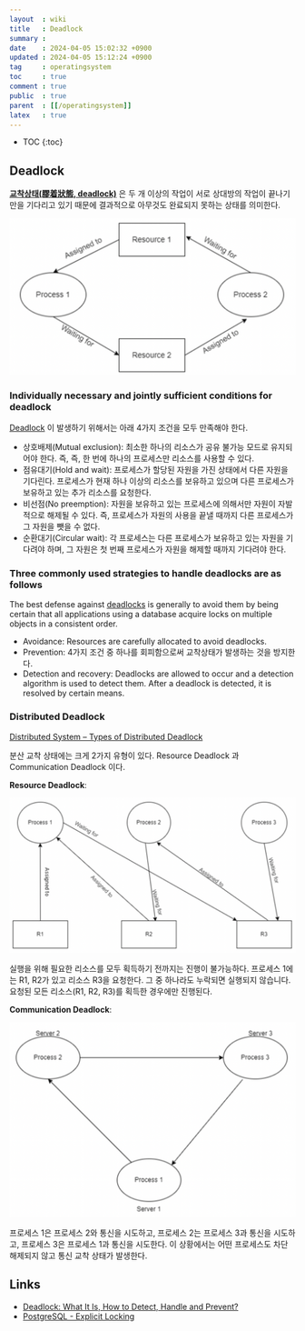 ```yaml
---
layout  : wiki
title   : Deadlock
summary : 
date    : 2024-04-05 15:02:32 +0900
updated : 2024-04-05 15:12:24 +0900
tag     : operatingsystem
toc     : true
comment : true
public  : true
parent  : [[/operatingsystem]]
latex   : true
---
```

* TOC
{:toc}

## Deadlock

__[교착상태(膠着狀態, deadlock)](https://en.wikipedia.org/wiki/Deadlock)__ 은 두 개 이상의 작업이 서로 상대방의 작업이 끝나기 만을 기다리고 있기 때문에 결과적으로 아무것도 완료되지 못하는 상태를 의미한다.

![](/resource/wiki/os-deadlock/deadlock.png)

### Individually necessary and jointly sufficient conditions for deadlock

[Deadlock](https://wiki.c2.com/?DeadLock) 이 발생하기 위해서는 아래 4가지 조건을 모두 만족해야 한다.

- 상호배제(Mutual exclusion): 최소한 하나의 리소스가 공유 불가능 모드로 유지되어야 한다. 즉, 즉, 한 번에 하나의 프로세스만 리소스를 사용할 수 있다.
- 점유대기(Hold and wait): 프로세스가 할당된 자원을 가진 상태에서 다른 자원을 기다린다. 프로세스가 현재 하나 이상의 리소스를 보유하고 있으며 다른 프로세스가 보유하고 있는 추가 리소스를 요청한다.
- 비선점(No preemption): 자원을 보유하고 있는 프로세스에 의해서만 자원이 자발적으로 해제될 수 있다. 즉, 프로세스가 자원의 사용을 끝낼 때까지 다른 프로세스가 그 자원을 뺏을 수 없다.
- 순환대기(Circular wait): 각 프로세스는 다른 프로세스가 보유하고 있는 자원을 기다려야 하며, 그 자원은 첫 번째 프로세스가 자원을 해제할 때까지 기다려야 한다.

### Three commonly used strategies to handle deadlocks are as follows

The best defense against [deadlocks](https://www.postgresql.org/docs/current/explicit-locking.html#LOCKING-DEADLOCKS) is generally to avoid them by being certain that all applications using a database acquire locks on multiple objects in a consistent order.

- Avoidance: Resources are carefully allocated to avoid deadlocks.
- Prevention: 4가지 조건 중 하나를 회피함으로써 교착상태가 발생하는 것을 방지한다.
- Detection and recovery: Deadlocks are allowed to occur and a detection algorithm is used to detect them. After a deadlock is detected, it is resolved by certain means.


### Distributed Deadlock

[Distributed System – Types of Distributed Deadlock](https://www.geeksforgeeks.org/distributed-system-types-of-distributed-deadlock/)

분산 교착 상태에는 크게 2가지 유형이 있다. Resource Deadlock 과 Communication Deadlock 이다.

__Resource Deadlock__:

![](/resource/wiki/os-deadlock/resource-deadlock.png)

실행을 위해 필요한 리소스를 모두 획득하기 전까지는 진행이 불가능하다. 프로세스 1에는 R1, R2가 있고 리소스 R3을 요청한다. 그 중 하나라도 누락되면 실행되지 않습니다. 요청된 모든 리소스(R1, R2, R3)를 획득한 경우에만 진행된다.

__Communication Deadlock__:

![](/resource/wiki/os-deadlock/communication-deadlock.png)

프로세스 1은 프로세스 2와 통신을 시도하고, 프로세스 2는 프로세스 3과 통신을 시도하고, 프로세스 3은 프로세스 1과 통신을 시도한다. 이 상황에서는 어떤 프로세스도 차단 해제되지 않고 통신 교착 상태가 발생한다.

## Links

- [Deadlock: What It Is, How to Detect, Handle and Prevent?](https://www.baeldung.com/cs/os-deadlock)
- [PostgreSQL - Explicit Locking](https://www.postgresql.org/docs/current/explicit-locking.html#EXPLICIT-LOCKING)